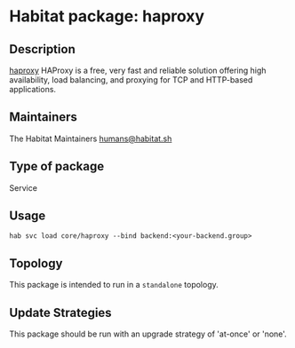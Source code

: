 # Habitat package: haproxy

## Description 

[haproxy](http://www.haproxy.org/) HAProxy is a free, very fast and reliable solution offering high availability, load balancing, and proxying for TCP and HTTP-based applications. 

## Maintainers

The Habitat Maintainers humans@habitat.sh

## Type of package

Service

## Usage

`hab svc load core/haproxy --bind backend:<your-backend.group>`

## Topology

This package is intended to run in a `standalone` topology.

## Update Strategies

This package should be run with an upgrade strategy of 'at-once' or 'none'.

